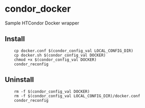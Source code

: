 condor_docker
=============

Sample HTCondor Docker wrapper

Install
-------

		cp docker.conf $(condor_config_val LOCAL_CONFIG_DIR)
		cp docker.sh $(condor_config_val DOCKER)
		chmod +x $(condor_config_val DOCKER)
		condor_reconfig

Uninstall
---------

		rm -f $(condor_config_val DOCKER)
		rm -f $(condor_config_val LOCAL_CONFIG_DIR)/docker.conf
		condor_reconfig
